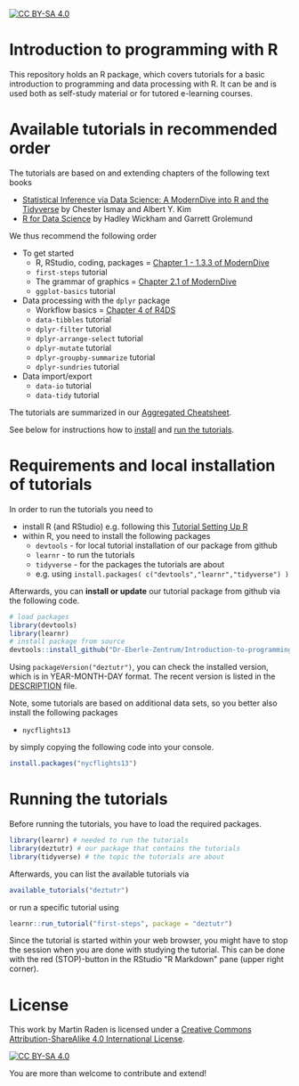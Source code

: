 [![CC BY-SA 4.0][cc-by-sa-shield]][cc-by-sa]

# Introduction to programming with R

This repository holds an R package, which covers tutorials for a basic introduction to programming and data processing with R.
It can be and is used both as self-study material or for tutored e-learning courses.

# Available tutorials in recommended order

The tutorials are based on and extending chapters of the following text books

- [Statistical Inference via Data Science: A ModernDive into R and the Tidyverse](https://moderndive.com/) by Chester Ismay and Albert Y. Kim
- [R for Data Science](https://r4ds.had.co.nz/) by Hadley Wickham and Garrett Grolemund

We thus recommend the following order

- To get started
  - R, RStudio, coding, packages = [Chapter 1 - 1.3.3 of ModernDive](https://moderndive.com/1-getting-started.html)
  - `first-steps` tutorial
  - The grammar of graphics = [Chapter 2.1 of ModernDive](https://moderndive.com/2-viz.html)
  - `ggplot-basics` tutorial
- Data processing with the `dplyr` package
  - Workflow basics = [Chapter 4 of R4DS](https://r4ds.had.co.nz/workflow-basics.html)
  - `data-tibbles` tutorial
  - `dplyr-filter` tutorial
  - `dplyr-arrange-select` tutorial
  - `dplyr-mutate` tutorial
  - `dplyr-groupby-summarize` tutorial
  - `dplyr-sundries` tutorial
- Data import/export
  - `data-io` tutorial
  - `data-tidy` tutorial
  
The tutorials are summarized in our [Aggregated Cheatsheet](https://htmlpreview.github.io/?https://raw.githubusercontent.com/Dr-Eberle-Zentrum/Introduction-to-programming-with-R/master/cheatsheet.html).

See below for instructions how to [install](#requirements-and-local-installation-of-tutorials) 
and [run the tutorials](#running-the-tutorials).

# Requirements and local installation of tutorials

In order to run the tutorials you need to

- install R (and RStudio) e.g. following this [Tutorial Setting Up R](https://learnr-examples.shinyapps.io/ex-setup-r/)
- within R, you need to install the following packages
  - `devtools` - for local tutorial installation of our package from github
  - `learnr` - to run the tutorials
  - `tidyverse` - for the packages the tutorials are about
  - e.g. using `install.packages( c("devtools","learnr","tidyverse") )`
  
Afterwards, you can **install or update** our tutorial package from 
github via the following code.

```R
# load packages
library(devtools)
library(learnr)
# install package from source
devtools::install_github("Dr-Eberle-Zentrum/Introduction-to-programming-with-R")
```

Using `packageVersion("deztutr")`, you can check the installed version, which is in YEAR-MONTH-DAY format. The recent version is listed in the [DESCRIPTION](DESCRIPTION) file.

Note, some tutorials are based on additional data sets, so you better also install the following packages

- `nycflights13`

by simply copying the following code into your console.

```R
install.packages("nycflights13")
```


# Running the tutorials

Before running the tutorials, you have to load the required packages.

```R
library(learnr) # needed to run the tutorials
library(deztutr) # our package that contains the tutorials
library(tidyverse) # the topic the tutorials are about
```

Afterwards, you can list the available tutorials via 

```R
available_tutorials("deztutr")
```

or run a specific tutorial using

```R
learnr::run_tutorial("first-steps", package = "deztutr")
```

Since the tutorial is started within your web browser, you might have to stop the session when you are done with studying the tutorial. 
This can be done with the red (STOP)-button in the RStudio "R Markdown" pane (upper right corner).

# License

This work by Martin Raden is licensed under a
[Creative Commons Attribution-ShareAlike 4.0 International License][cc-by-sa].

[![CC BY-SA 4.0][cc-by-sa-image]][cc-by-sa]

[cc-by-sa]: http://creativecommons.org/licenses/by-sa/4.0/
[cc-by-sa-image]: https://licensebuttons.net/l/by-sa/4.0/88x31.png
[cc-by-sa-shield]: https://img.shields.io/badge/License-CC%20BY--SA%204.0-lightgrey.svg

You are more than welcome to contribute and extend!
